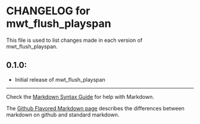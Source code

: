 # CHANGELOG for mwt_flush_playspan

This file is used to list changes made in each version of mwt_flush_playspan.

## 0.1.0:

* Initial release of mwt_flush_playspan

- - - 
Check the [Markdown Syntax Guide](http://daringfireball.net/projects/markdown/syntax) for help with Markdown.

The [Github Flavored Markdown page](http://github.github.com/github-flavored-markdown/) describes the differences between markdown on github and standard markdown.
